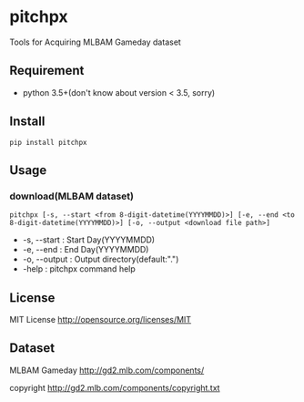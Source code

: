 # pitchpx

Tools for Acquiring MLBAM Gameday dataset

## Requirement

- python 3.5+(don't know about version < 3.5, sorry)

## Install

    pip install pitchpx
 
## Usage

### download(MLBAM dataset)

    pitchpx [-s, --start <from 8-digit-datetime(YYYYMMDD)>] [-e, --end <to 8-digit-datetime(YYYYMMDD)>] [-o, --output <download file path>]
        
- -s, --start       : Start Day(YYYYMMDD)
- -e, --end         : End Day(YYYYMMDD)
- -o, --output      : Output directory(default:".")
- -help             : pitchpx command help

## License

MIT License http://opensource.org/licenses/MIT

## Dataset

MLBAM Gameday http://gd2.mlb.com/components/

copyright http://gd2.mlb.com/components/copyright.txt
